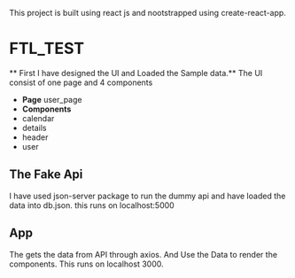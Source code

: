 This project is built using react js and nootstrapped using create-react-app.

# FTL_TEST

** First I have designed the UI and Loaded the Sample data.**
The UI consist of one page and 4 components
* **Page** user_page
* **Components**
* calendar
* details
* header
* user

## The Fake Api

I have used json-server package to run the dummy api and have loaded the data into db.json. this runs on localhost:5000

## App

The gets the data from API through axios. And Use the Data to render the components. This runs on localhost 3000.
